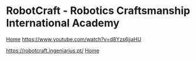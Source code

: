 # RobotCraft - Robotics Craftsmanship International Academy
[Home](../README.md)
https://www.youtube.com/watch?v=d8Yzs6jjaHU

https://robotcraft.ingeniarius.pt/
[Home](../README.md)
